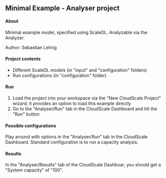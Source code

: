 Minimal Example - Analyser project
-------

#### About

Minimal example model, specified using ScaleDL. Analyzable via the Analyzer.

Author: Sebastian Lehrig

#### Project contents 

- Different ScaleDL models (in "input" and "configuration" folders)
- Run configurations (in "configuration" folder)

#### Run
1. Load the project into your workspace via the "New CloudScale Project" wizard; it provides an option to load this example directly
2. Go to the "Analyser/Run" tab in the CloudScale Dashboard and hit the "Run" button

#### Possible configurations 
Play around with options in the "Analyser/Run" tab in the CloudScale Dashboard. Standard configuration is to run a capacity analysis.

#### Results
In the "Analyser/Results" tab of the CloudScale Dashboar, you should get a "System capacity" of "100".





